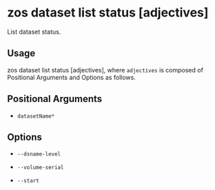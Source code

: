 # zos dataset list status [adjectives]

List dataset status. 

## Usage

zos dataset list status [adjectives], where `adjectives` is composed of Positional Arguments and Options as follows.

## Positional Arguments

- `datasetName*`

## Options 

- `--dsname-level`

- `--volume-serial`

- `--start`